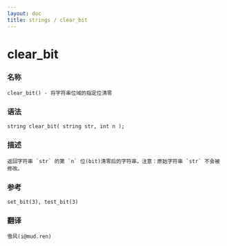 ```yaml
---
layout: doc
title: strings / clear_bit
---
```

# clear_bit

### 名称

    clear_bit() - 将字符串位域的指定位清零

### 语法

    string clear_bit( string str, int n );

### 描述

    返回字符串 `str` 的第 `n` 位(bit)清零后的字符串，注意：原始字符串 `str` 不会被修改。

### 参考

    set_bit(3), test_bit(3)

### 翻译

    雪风(i@mud.ren)
